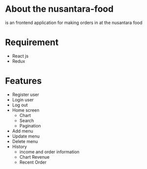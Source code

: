 # About the nusantara-food
is an frontend application for making orders in at the nusantara food

# Requirement
- React js
- Redux

# Features
- Register user
- Login user
- Log out
- Home screen
  - Chart
  - Search
  - Pagination
- Add menu
- Update menu
- Delete menu
- History
  - income and order information
  - Chart Revenue
  - Recent Order
